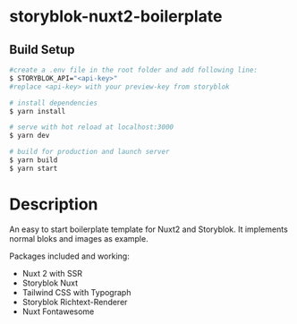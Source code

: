 # storyblok-nuxt2-boilerplate

## Build Setup

```bash
#create a .env file in the root folder and add following line:
$ STORYBLOK_API="<api-key>"
#replace <api-key> with your preview-key from storyblok

# install dependencies
$ yarn install

# serve with hot reload at localhost:3000
$ yarn dev

# build for production and launch server
$ yarn build
$ yarn start
```

# Description
An easy to start boilerplate template for Nuxt2 and Storyblok. It implements normal bloks and images as example.

Packages included and working:
* Nuxt 2 with SSR
* Storyblok Nuxt
* Tailwind CSS with Typograph
* Storyblok Richtext-Renderer
* Nuxt Fontawesome
